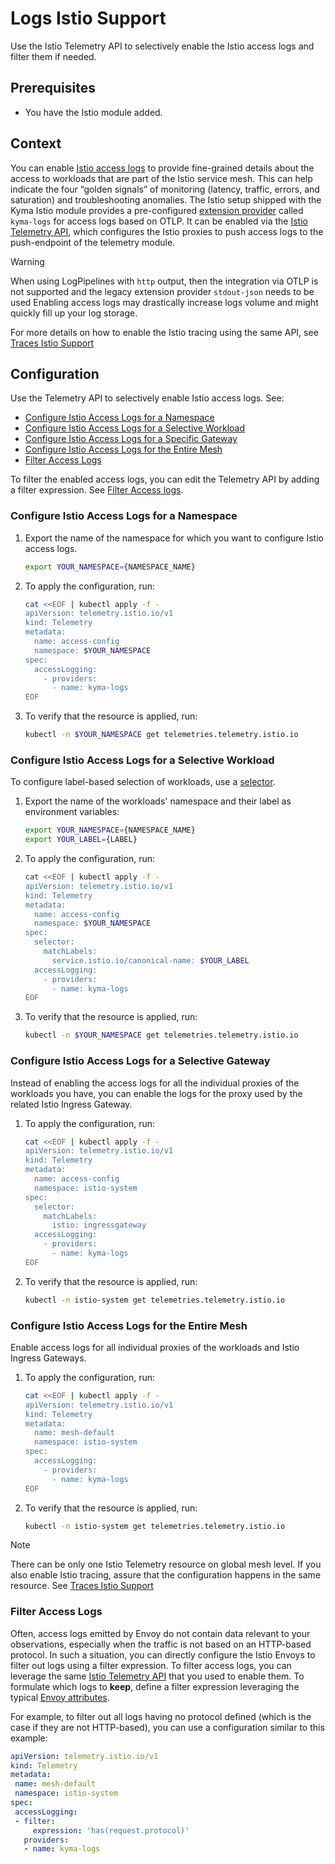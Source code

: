 # Logs Istio Support

Use the Istio Telemetry API to selectively enable the Istio access logs and filter them if needed.

## Prerequisites

* You have the Istio module added.

## Context

You can enable [Istio access logs](https://istio.io/latest/docs/tasks/observability/logs/access-log/) to provide fine-grained details about the access to workloads that are part of the Istio service mesh. This can help indicate the four “golden signals” of monitoring (latency, traffic, errors, and saturation) and troubleshooting anomalies.
The Istio setup shipped with the Kyma Istio module provides a pre-configured [extension provider](https://istio.io/latest/docs/reference/config/istio.mesh.v1alpha1/#MeshConfig-ExtensionProvider) called `kyma-logs` for access logs based on OTLP. It can be enabled via the [Istio Telemetry API](https://istio.io/latest/docs/tasks/observability/telemetry), which configures the Istio proxies to push access logs to the push-endpoint of the telemetry module.

> [!WARNING]
> When using LogPipelines with `http` output, then the integration via OTLP is not supported and the legacy extension provider `stdout-json` needs to be used
> Enabling access logs may drastically increase logs volume and might quickly fill up your log storage.

For more details on how to enable the Istio tracing using the same API, see [Traces Istio Support](./../traces/README.md#istio) 

## Configuration

Use the Telemetry API to selectively enable Istio access logs. See:

<!-- no toc -->
* [Configure Istio Access Logs for a Namespace](#configure-istio-access-logs-for-a-namespace)
* [Configure Istio Access Logs for a Selective Workload](#configure-istio-access-logs-for-a-selective-workload)
* [Configure Istio Access Logs for a Specific Gateway](#configure-istio-access-logs-for-a-selective-gateway)
* [Configure Istio Access Logs for the Entire Mesh](#configure-istio-access-logs-for-the-entire-mesh)
* [Filter Access Logs](#filter-access-logs)

To filter the enabled access logs, you can edit the Telemetry API by adding a filter expression. See [Filter Access logs](#filter-access-logs).

### Configure Istio Access Logs for a Namespace

1. Export the name of the namespace for which you want to configure Istio access logs.

    ```bash
    export YOUR_NAMESPACE={NAMESPACE_NAME}
    ```

2. To apply the configuration, run:

    ```bash
    cat <<EOF | kubectl apply -f -
    apiVersion: telemetry.istio.io/v1
    kind: Telemetry
    metadata:
      name: access-config
      namespace: $YOUR_NAMESPACE
    spec:
      accessLogging:
        - providers:
          - name: kyma-logs
    EOF
    ```

3. To verify that the resource is applied, run:

    ```bash
    kubectl -n $YOUR_NAMESPACE get telemetries.telemetry.istio.io
    ```

### Configure Istio Access Logs for a Selective Workload

To configure label-based selection of workloads, use a [selector](https://istio.io/latest/docs/reference/config/type/workload-selector/#WorkloadSelector).

1. Export the name of the workloads' namespace and their label as environment variables:

    ```bash
    export YOUR_NAMESPACE={NAMESPACE_NAME}
    export YOUR_LABEL={LABEL}
    ```

2. To apply the configuration, run:

    ```bash
    cat <<EOF | kubectl apply -f -
    apiVersion: telemetry.istio.io/v1
    kind: Telemetry
    metadata:
      name: access-config
      namespace: $YOUR_NAMESPACE
    spec:
      selector:
        matchLabels:
          service.istio.io/canonical-name: $YOUR_LABEL
      accessLogging:
        - providers:
          - name: kyma-logs
    EOF
    ```

3. To verify that the resource is applied, run:

    ```bash
    kubectl -n $YOUR_NAMESPACE get telemetries.telemetry.istio.io
    ```

### Configure Istio Access Logs for a Selective Gateway

Instead of enabling the access logs for all the individual proxies of the workloads you have, you can enable the logs for the proxy used by the related Istio Ingress Gateway.

1. To apply the configuration, run:

    ```bash
    cat <<EOF | kubectl apply -f -
    apiVersion: telemetry.istio.io/v1
    kind: Telemetry
    metadata:
      name: access-config
      namespace: istio-system
    spec:
      selector:
        matchLabels:
          istio: ingressgateway
      accessLogging:
        - providers:
          - name: kyma-logs
    EOF
    ```

2. To verify that the resource is applied, run:

    ```bash
    kubectl -n istio-system get telemetries.telemetry.istio.io
    ```

### Configure Istio Access Logs for the Entire Mesh

Enable access logs for all individual proxies of the workloads and Istio Ingress Gateways.

1. To apply the configuration, run:

    ```bash
    cat <<EOF | kubectl apply -f -
    apiVersion: telemetry.istio.io/v1
    kind: Telemetry
    metadata:
      name: mesh-default
      namespace: istio-system
    spec:
      accessLogging:
        - providers:
          - name: kyma-logs
    EOF
    ```

2. To verify that the resource is applied, run:

    ```bash
    kubectl -n istio-system get telemetries.telemetry.istio.io
    ```

> [!NOTE]
> There can be only one Istio Telemetry resource on global mesh level. If you also enable Istio tracing, assure that the configuration happens in the same resource. See [Traces Istio Support](./../traces/istio-support.md)

### Filter Access Logs

Often, access logs emitted by Envoy do not contain data relevant to your observations, especially when the traffic is not based on an HTTP-based protocol. In such a situation, you can directly configure the Istio Envoys to filter out logs using a filter expression. To filter access logs, you can leverage the same [Istio Telemetry API](https://istio.io/latest/docs/reference/config/telemetry/#AccessLogging) that you used to enable them. To formulate which logs to **keep**, define a filter expression leveraging the typical [Envoy attributes](https://www.envoyproxy.io/docs/envoy/latest/intro/arch_overview/advanced/attributes).

For example, to filter out all logs having no protocol defined (which is the case if they are not HTTP-based), you can use a configuration similar to this example:

```yaml
apiVersion: telemetry.istio.io/v1
kind: Telemetry
metadata:
 name: mesh-default
 namespace: istio-system
spec:
 accessLogging:
 - filter:
     expression: 'has(request.protocol)'
   providers:
   - name: kyma-logs
```
